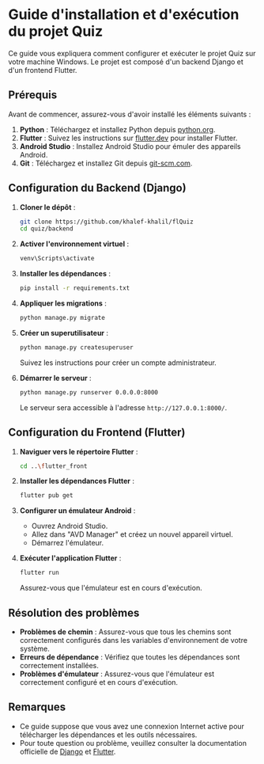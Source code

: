 # Guide d'installation et d'exécution du projet Quiz

Ce guide vous expliquera comment configurer et exécuter le projet Quiz sur votre machine Windows. Le projet est composé d'un backend Django et d'un frontend Flutter.

## Prérequis

Avant de commencer, assurez-vous d'avoir installé les éléments suivants :

1. **Python** : Téléchargez et installez Python depuis [python.org](https://www.python.org/downloads/).
2. **Flutter** : Suivez les instructions sur [flutter.dev](https://flutter.dev/docs/get-started/install) pour installer Flutter.
3. **Android Studio** : Installez Android Studio pour émuler des appareils Android.
4. **Git** : Téléchargez et installez Git depuis [git-scm.com](https://git-scm.com/).

## Configuration du Backend (Django)

1. **Cloner le dépôt** :
   ```bash
   git clone https://github.com/khalef-khalil/flQuiz
   cd quiz/backend
   ```

2. **Activer l'environnement virtuel** :
   ```bash
   venv\Scripts\activate
   ```

3. **Installer les dépendances** :
   ```bash
   pip install -r requirements.txt
   ```

4. **Appliquer les migrations** :
   ```bash
   python manage.py migrate
   ```

5. **Créer un superutilisateur** :
   ```bash
   python manage.py createsuperuser
   ```
   Suivez les instructions pour créer un compte administrateur.

6. **Démarrer le serveur** :
   ```bash
   python manage.py runserver 0.0.0.0:8000
   ```
   Le serveur sera accessible à l'adresse `http://127.0.0.1:8000/`.

## Configuration du Frontend (Flutter)

1. **Naviguer vers le répertoire Flutter** :
   ```bash
   cd ..\flutter_front
   ```

2. **Installer les dépendances Flutter** :
   ```bash
   flutter pub get
   ```

3. **Configurer un émulateur Android** :
   - Ouvrez Android Studio.
   - Allez dans "AVD Manager" et créez un nouvel appareil virtuel.
   - Démarrez l'émulateur.

4. **Exécuter l'application Flutter** :
   ```bash
   flutter run
   ```
   Assurez-vous que l'émulateur est en cours d'exécution.

## Résolution des problèmes

- **Problèmes de chemin** : Assurez-vous que tous les chemins sont correctement configurés dans les variables d'environnement de votre système.
- **Erreurs de dépendance** : Vérifiez que toutes les dépendances sont correctement installées.
- **Problèmes d'émulateur** : Assurez-vous que l'émulateur est correctement configuré et en cours d'exécution.

## Remarques

- Ce guide suppose que vous avez une connexion Internet active pour télécharger les dépendances et les outils nécessaires.
- Pour toute question ou problème, veuillez consulter la documentation officielle de [Django](https://docs.djangoproject.com/) et [Flutter](https://flutter.dev/docs). 
